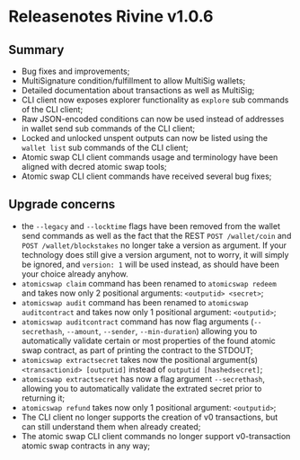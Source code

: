 # Releasenotes Rivine v1.0.6

## Summary

- Bug fixes and improvements;
- MultiSignature condition/fulfillment to allow MultiSig wallets;
- Detailed documentation about transactions as well as MultiSig;
- CLI client now exposes explorer functionality as `explore` sub commands of the CLI client;
- Raw JSON-encoded conditions can now be used instead of addresses in wallet send sub commands of the CLI client;
- Locked and unlocked unspent outputs can now be listed using the `wallet list` sub commands of the CLI client;
- Atomic swap CLI client commands usage and terminology have been aligned with decred atomic swap tools;
- Atomic swap CLI client commands have received several bug fixes;

## Upgrade concerns

- the `--legacy` and `--locktime` flags have been removed from the wallet send commands as well as the fact that the REST `POST /wallet/coin` and `POST /wallet/blockstakes` no longer take a version as argument. If your technology does still give a version argument, not to worry, it will simply be ignored, and `version: 1` will be used instead, as should have been your choice already anyhow.
- `atomicswap claim` command has been renamed to `atomicswap redeem` and takes now only 2 positional arguments: `<outputid> <secret>`;
- `atomicswap audit` command has been renamed to `atomicswap auditcontract` and takes now only 1 positional argument: `<outputid>`;
- `atomicswap auditcontract` command has now flag arguments (`--secrethash`, `--amount`, `--sender`, `--min-duration`) allowing you to automatically validate certain or most properties of the found atomic swap contract, as part of printing the contract to the STDOUT;
- `atomicswap extractsecret` takes now the positional argument(s) `<transactionid> [outputid]` instead of `outputid [hashedsecret]`;
- `atomicswap extractsecret` has now a flag argument `--secrethash`, allowing you to automatically validate the extrated secret prior to returning it;
- `atomicswap refund` takes now only 1 positional argument: `<outputid>`;
- The CLI client no longer supports the creation of v0 transactions, but can still understand them when already created;
- The atomic swap CLI client commands no longer support v0-transaction atomic swap contracts in any way;

